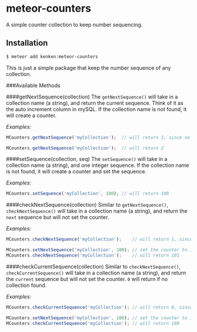 meteor-counters
================

A simple counter collection to keep number sequencing.

## Installation

```bash
$ meteor add kenken:meteor-counters
```
This is just a simple package that keep the number sequence of any collection.

###Available Methods

####getNextSequence(collection)
The `getNextSequence()` will take in a collection name (a string), and return the current sequence. Think of it as the auto increment column in mySQL. If the collection name is not found, it will create a counter.

*Examples:*

```javascript
MCounters.getNextSequence('myCollection');	// will return 1, since no previous counter named 'myCollection'

MCounters.getNextSequence('myCollection');	// will return 2
```

####setSequence(collection, seq)
The `setSequence()` will take in a collection name (a string), and one integer sequence. If the collection name is not found, it will create a counter and set the sequence.

*Examples:*

```javascript
MCounters.setSequence('myCollection', 100);	// will return 100
```

####checkNextSequence(collection)
Similar to `getNextSequence()`, `checkNextSequence()` will take in a collection name (a string), and return the `next` sequence but will not set the counter.

*Examples:*

```javascript
MCounters.checkNextSequence('myCollection');	// will return 1, since no previous counter named 'myCollection'

MCounters.setNextSequence('myCollection', 100);	// set the counter to 100
MCounters.checkNextSequence('myCollection');	// will return 101
```

####checkCurrentSequence(collection)
Similar to `checkNextSequence()`, `checkCurrentSequence()` will take in a collection name (a string), and return the `current` sequence but will not set the counter. `0` will return if no collection found.

*Examples:*

```javascript
MCounters.checkCurrentSequence('myCollection');	// will return 0, since no previous counter named 'myCollection'

MCounters.setNextSequence('myCollection', 100);	// set the counter to 100
MCounters.checkCurrentSequence('myCollection');	// will return 100
```